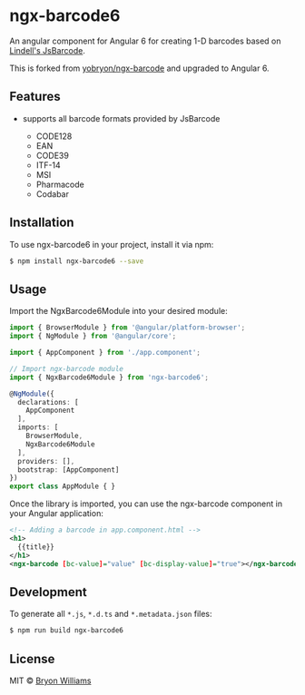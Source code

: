 # ngx-barcode6

An angular component for Angular 6 for creating 1-D barcodes based on [Lindell's JsBarcode](https://github.com/lindell/JsBarcode).

This is forked from [yobryon/ngx-barcode](https://github.com/yobryon/ngx-barcode) and upgraded to Angular 6.

## Features

- supports all barcode formats provided by JsBarcode

  - CODE128
  - EAN
  - CODE39
  - ITF-14
  - MSI
  - Pharmacode
  - Codabar

## Installation

To use ngx-barcode6 in your project, install it via npm:

```bash
$ npm install ngx-barcode6 --save
```

## Usage

Import the NgxBarcode6Module into your desired module:

```typescript
import { BrowserModule } from '@angular/platform-browser';
import { NgModule } from '@angular/core';

import { AppComponent } from './app.component';

// Import ngx-barcode module
import { NgxBarcode6Module } from 'ngx-barcode6';

@NgModule({
  declarations: [
    AppComponent
  ],
  imports: [
    BrowserModule,
    NgxBarcode6Module
  ],
  providers: [],
  bootstrap: [AppComponent]
})
export class AppModule { }
```

Once the library is imported, you can use the ngx-barcode component in your Angular application:

```xml
<!-- Adding a barcode in app.component.html -->
<h1>
  {{title}}
</h1>
<ngx-barcode [bc-value]="value" [bc-display-value]="true"></ngx-barcode>
```

## Development

To generate all `*.js`, `*.d.ts` and `*.metadata.json` files:

```bash
$ npm run build ngx-barcode6
```

## License

MIT © [Bryon Williams](mailto:bryon.williams@live.com)
